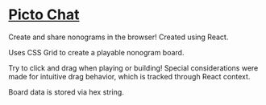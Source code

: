 # [Picto Chat](htts://ilknarf.github.io/picto-chat)

Create and share nonograms in the browser! Created using React.

Uses CSS Grid to create a playable nonogram board. 

Try to click and drag when playing or building! Special considerations were made
for intuitive drag behavior, which is tracked through React context.

Board data is stored via hex string.

